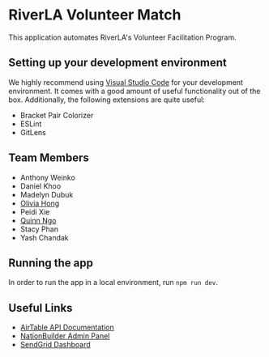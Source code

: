 # RiverLA Volunteer Match
This application automates RiverLA's Volunteer Facilitation Program.

## Setting up your development environment
We highly recommend using [Visual Studio Code](https://code.visualstudio.com/) for your development environment. It comes with a good amount of useful functionality out of the box. Additionally, the following extensions are quite useful:

- Bracket Pair Colorizer
- ESLint
- GitLens

## Team Members
- Anthony Weinko
- Daniel Khoo
- Madelyn Dubuk
- [Olivia Hong](https://github.com/olivia-hong)
- Peidi Xie
- [Quinn Ngo](https://github.com/quinnngo)
- Stacy Phan
- Yash Chandak

## Running the app
In order to run the app in a local environment, run `npm run dev`.

## Useful Links
- [AirTable API Documentation](https://airtable.com/appEHr8iHguvEfXTQ/api/docs#curl/introduction)
- [NationBuilder Admin Panel](http://larivercorp.nationbuilder.com/admin/)
- [SendGrid Dashboard](https://app.sendgrid.com/)
